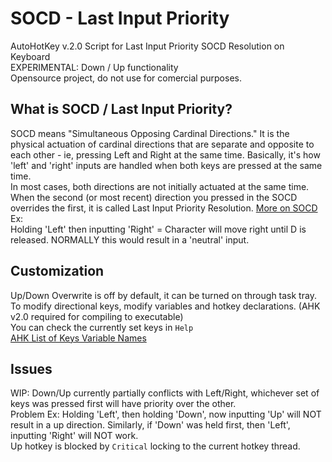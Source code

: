 # SOCD - Last Input Priority
AutoHotKey v.2.0 Script for Last Input Priority SOCD Resolution on Keyboard  
EXPERIMENTAL: Down / Up functionality  
Opensource project, do not use for comercial purposes.  

## What is SOCD / Last Input Priority?
SOCD means "Simultaneous Opposing Cardinal Directions." It is the physical actuation of cardinal directions that are separate and opposite to each other - ie, pressing Left and Right at the same time. Basically, it's how 'left' and  'right' inputs are handled when both keys are pressed at the same time.  
In most cases, both directions are not initially actuated at the same time. When the second (or most recent) direction you pressed in the SOCD overrides the first, it is called Last Input Priority Resolution. 
[More on SOCD](https://www.hitboxarcade.com/blogs/support/what-is-socd)  
Ex:  
Holding 'Left' then inputting 'Right' = Character will move right until D is released. NORMALLY this would result in a 'neutral' input.   


## Customization
Up/Down Overwrite is off by default, it can be turned on through task tray.  
To modify directional keys, modify variables and hotkey declarations. (AHK v2.0 required for compiling to executable)  
You can check the currently set keys in `Help`  
[AHK List of Keys Variable Names](https://www.autohotkey.com/docs/v1/KeyList.htm#keyboard)  

## Issues
WIP: Down/Up currently partially conflicts with Left/Right, whichever set of keys was pressed first will have priority over the other.  
Problem Ex: 
Holding 'Left', then holding 'Down', now inputting 'Up' will NOT result in a up direction. Similarly, if 'Down' was held first, then 'Left', inputting 'Right' will NOT work.  
Up hotkey is blocked by `Critical` locking to the current hotkey thread.

